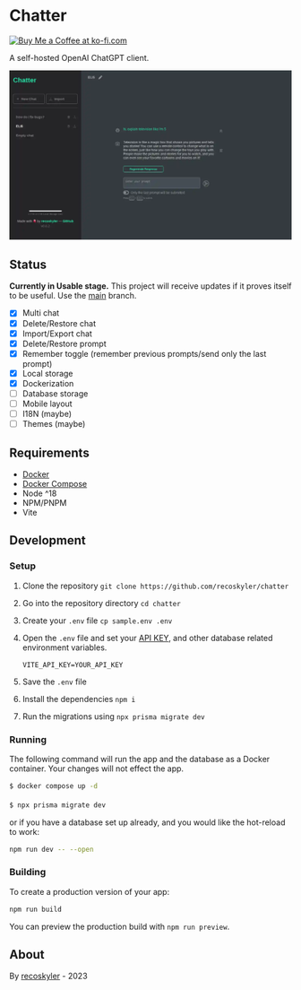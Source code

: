 # Chatter

<a href='https://ko-fi.com/recoskyler' target='_blank'><img height='35' style='border:0px;height:46px;' src='https://az743702.vo.msecnd.net/cdn/kofi3.png?v=0' border='0' alt='Buy Me a Coffee at ko-fi.com'></a>

A self-hosted OpenAI ChatGPT client.

![Chatter screenshot](screenshot.webp)

## Status

**Currently in Usable stage.** This project will receive updates if it proves itself to be useful. Use the [main](/recoskyler/chatter/tree/main) branch.

- [X] Multi chat
- [X] Delete/Restore chat
- [X] Import/Export chat
- [X] Delete/Restore prompt
- [X] Remember toggle (remember previous prompts/send only the last prompt)
- [X] Local storage
- [X] Dockerization
- [ ] Database storage
- [ ] Mobile layout
- [ ] I18N (maybe)
- [ ] Themes (maybe)

## Requirements

- [Docker](https://docs.docker.com/get-docker/)
- [Docker Compose](https://docs.docker.com/compose/install/linux/)
- Node ^18
- NPM/PNPM
- Vite

## Development

### Setup

1. Clone the repository `git clone https://github.com/recoskyler/chatter`
2. Go into the repository directory `cd chatter`
3. Create your `.env` file `cp sample.env .env`
4. Open the `.env` file and set your [API KEY](https://platform.openai.com/account/api-keys), and other database related environment variables.

    ```env
    VITE_API_KEY=YOUR_API_KEY
    ```

5. Save the `.env` file
6. Install the dependencies `npm i`
7. Run the migrations using `npx prisma migrate dev`

### Running

The following command will run the app and the database as a Docker container. Your changes will not effect the app.

```bash
$ docker compose up -d

$ npx prisma migrate dev
```

or if you have a database set up already, and you would like the hot-reload to work:

```bash
npm run dev -- --open
```

### Building

To create a production version of your app:

```bash
npm run build
```

You can preview the production build with `npm run preview`.

## About

By [recoskyler](https://github.com/recoskyler) - 2023
